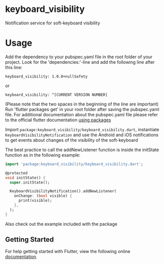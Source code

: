 # keyboard_visibility

Notification service for soft-keyboard visibility

# Usage

Add the dependency to your pubspec.yaml file in the root folder of your project.
Look for the 'dependencies:'-line and add the following line after this line: 
```
keyboard_visibility: 1.0.0+nullSafety
```
or 
```
keyboard_visibility: ^[CURRENT VERSION NUMBER]
```

(Please note that the two spaces in the beginning of the line are important)
Run 'flutter packages get' in your root folder after saving the pubspec.yaml file.
For additional documentation about the pubspec.yaml file please refer to the official flutter documentation
[using packages](http://flutter.io/docs/development/packages-and-plugins/using-packages)


Import `package:keyboard_visibility/keyboard_visibility.dart`, instantiate `KeyboardVisibilityNotification`
and use the Android and iOS notifications to get events about changes of the visibility of the soft-keyboard

The best practice to call the addNewListener function is inside the initState function as in the following example:

```dart
import 'package:keyboard_visibility/keyboard_visibility.dart';

@protected
void initState() {
  super.initState();

  KeyboardVisibilityNotification().addNewListener(
    onChange: (bool visible) {
      print(visible);
    },
  );
}
```

Also check out the example included with the package

## Getting Started

For help getting started with Flutter, view the following online
[documentation](http://flutter.io/).